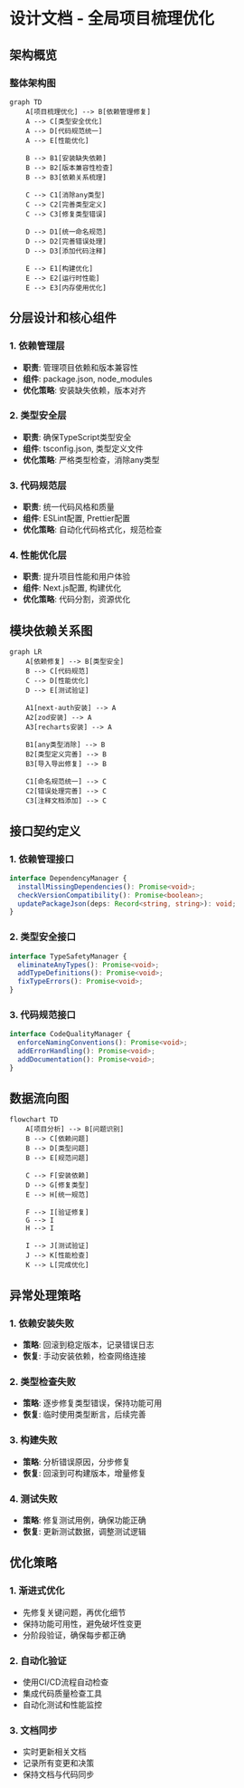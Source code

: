 # 设计文档 - 全局项目梳理优化

## 架构概览

### 整体架构图

```mermaid
graph TD
    A[项目梳理优化] --> B[依赖管理修复]
    A --> C[类型安全优化]
    A --> D[代码规范统一]
    A --> E[性能优化]

    B --> B1[安装缺失依赖]
    B --> B2[版本兼容性检查]
    B --> B3[依赖关系梳理]

    C --> C1[消除any类型]
    C --> C2[完善类型定义]
    C --> C3[修复类型错误]

    D --> D1[统一命名规范]
    D --> D2[完善错误处理]
    D --> D3[添加代码注释]

    E --> E1[构建优化]
    E --> E2[运行时性能]
    E --> E3[内存使用优化]
```

## 分层设计和核心组件

### 1. 依赖管理层
- **职责**: 管理项目依赖和版本兼容性
- **组件**: package.json, node_modules
- **优化策略**: 安装缺失依赖，版本对齐

### 2. 类型安全层
- **职责**: 确保TypeScript类型安全
- **组件**: tsconfig.json, 类型定义文件
- **优化策略**: 严格类型检查，消除any类型

### 3. 代码规范层
- **职责**: 统一代码风格和质量
- **组件**: ESLint配置, Prettier配置
- **优化策略**: 自动化代码格式化，规范检查

### 4. 性能优化层
- **职责**: 提升项目性能和用户体验
- **组件**: Next.js配置, 构建优化
- **优化策略**: 代码分割，资源优化

## 模块依赖关系图

```mermaid
graph LR
    A[依赖修复] --> B[类型安全]
    B --> C[代码规范]
    C --> D[性能优化]
    D --> E[测试验证]

    A1[next-auth安装] --> A
    A2[zod安装] --> A
    A3[recharts安装] --> A

    B1[any类型消除] --> B
    B2[类型定义完善] --> B
    B3[导入导出修复] --> B

    C1[命名规范统一] --> C
    C2[错误处理完善] --> C
    C3[注释文档添加] --> C
```

## 接口契约定义

### 1. 依赖管理接口
```typescript
interface DependencyManager {
  installMissingDependencies(): Promise<void>;
  checkVersionCompatibility(): Promise<boolean>;
  updatePackageJson(deps: Record<string, string>): void;
}
```

### 2. 类型安全接口
```typescript
interface TypeSafetyManager {
  eliminateAnyTypes(): Promise<void>;
  addTypeDefinitions(): Promise<void>;
  fixTypeErrors(): Promise<void>;
}
```

### 3. 代码规范接口
```typescript
interface CodeQualityManager {
  enforceNamingConventions(): Promise<void>;
  addErrorHandling(): Promise<void>;
  addDocumentation(): Promise<void>;
}
```

## 数据流向图

```mermaid
flowchart TD
    A[项目分析] --> B[问题识别]
    B --> C[依赖问题]
    B --> D[类型问题]
    B --> E[规范问题]

    C --> F[安装依赖]
    D --> G[修复类型]
    E --> H[统一规范]

    F --> I[验证修复]
    G --> I
    H --> I

    I --> J[测试验证]
    J --> K[性能检查]
    K --> L[完成优化]
```

## 异常处理策略

### 1. 依赖安装失败
- **策略**: 回滚到稳定版本，记录错误日志
- **恢复**: 手动安装依赖，检查网络连接

### 2. 类型检查失败
- **策略**: 逐步修复类型错误，保持功能可用
- **恢复**: 临时使用类型断言，后续完善

### 3. 构建失败
- **策略**: 分析错误原因，分步修复
- **恢复**: 回滚到可构建版本，增量修复

### 4. 测试失败
- **策略**: 修复测试用例，确保功能正确
- **恢复**: 更新测试数据，调整测试逻辑

## 优化策略

### 1. 渐进式优化
- 先修复关键问题，再优化细节
- 保持功能可用性，避免破坏性变更
- 分阶段验证，确保每步都正确

### 2. 自动化验证
- 使用CI/CD流程自动检查
- 集成代码质量检查工具
- 自动化测试和性能监控

### 3. 文档同步
- 实时更新相关文档
- 记录所有变更和决策
- 保持文档与代码同步
